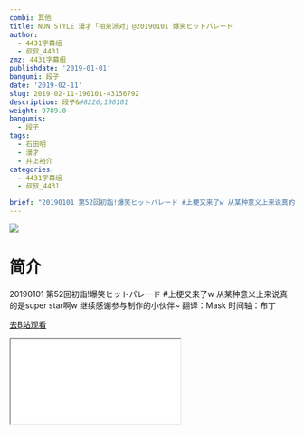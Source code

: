 ```yaml
---
combi: 其他
title: NON STYLE 漫才「相亲派对」@20190101 爆笑ヒットパレード
author:
  - 4431字幕组
  - 叔叔_4431
zmz: 4431字幕组
publishdate: '2019-01-01'
bangumi: 段子
date: '2019-02-11'
slug: 2019-02-11-190101-43156792
description: 段子&#8226;190101
weight: 9789.0
bangumis:
  - 段子
tags:
  - 石田明
  - 漫才
  - 井上裕介
categories:
  - 4431字幕组
  - 叔叔_4431

brief: "20190101 第52回初詣!爆笑ヒットパレード #上梗又来了w 从某种意义上来说真的是super star啊w 继续感谢参与制作的小伙伴~ 翻译：Mask 时间轴：布丁"
---
```

![](https://i.imgur.com/HRENapX.jpg)
# 简介  
20190101 第52回初詣!爆笑ヒットパレード
#上梗又来了w 从某种意义上来说真的是super star啊w
继续感谢参与制作的小伙伴~
翻译：Mask
时间轴：布丁  

[去B站观看](https://www.bilibili.com/video/av43156792/)
<div class ="resp-container"><iframe class="testiframe" src="//player.bilibili.com/player.html?aid=43156792"", scrolling="no", allowfullscreen="true" > </iframe></div> 
